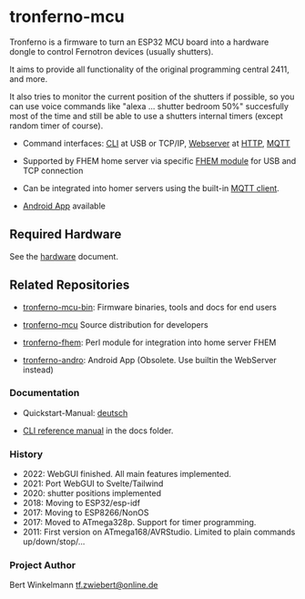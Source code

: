# tronferno-mcu

  Tronferno is a firmware to turn an ESP32 MCU board into a hardware
  dongle to control Fernotron devices (usually shutters).

  It aims to provide all functionality of the original programming
  central 2411, and more.
  
  It also tries to monitor the current position of the shutters if possible, so you can use voice commands like "alexa ... shutter bedroom 50%" succesfully most of the time and still be able to use a shutters internal timers (except random timer of course).
  
   
  * Command interfaces: [CLI](docs/CLI.md) at USB or TCP/IP, [Webserver](docs/webserver.md) at [HTTP](docs/http.md), [MQTT](docs/mqtt.md)

  * Supported by FHEM home server via specific [FHEM module](https://github.com/zwiebert/tronferno-fhem) for USB and TCP connection

  * Can be integrated into homer servers using the built-in [MQTT client](docs/mqtt.md).
  
  * [Android App](https://github.com/zwiebert/tronferno-andro) available


## Required Hardware

See the [hardware](docs/hardware.md) document.


## Related Repositories

 * [tronferno-mcu-bin](https://github.com/zwiebert/tronferno-mcu-bin): Firmware binaries, tools and docs for end users

 * [tronferno-mcu](https://github.com/zwiebert/tronferno-mcu) Source distribution for developers

 * [tronferno-fhem](https://github.com/zwiebert/tronferno-fhem): Perl module for integration into home server FHEM

 * [tronferno-andro](https://github.com/zwiebert/tronferno-andro): Android App (Obsolete. Use builtin the WebServer instead)


### Documentation

  * Quickstart-Manual: [deutsch](docs/starter-de.md)

  * [CLI reference manual](https://github.com/zwiebert/tronferno-mcu/blob/master/docs/CLI.md) in the docs folder.


### History
 * 2022: WebGUI finished. All main features implemented.
 * 2021: Port WebGUI to Svelte/Tailwind
 * 2020: shutter positions implemented
 * 2018: Moving to ESP32/esp-idf
 * 2017: Moving to ESP8266/NonOS
 * 2017: Moved to ATmega328p. Support for timer programming.
 * 2011: First version on ATmega168/AVRStudio. Limited to plain commands up/down/stop/...

### Project Author

Bert Winkelmann <tf.zwiebert@online.de>
